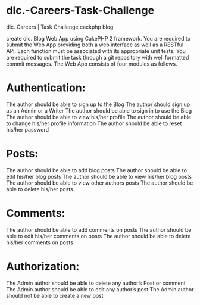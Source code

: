 # dlc.-Careers-Task-Challenge
dlc. Careers | Task Challenge cackphp blog

 create dlc. Blog Web App using CakePHP 2 framework. You are required to submit the Web App providing both a web interface as well as a RESTful API. Each function must be associated with its appropriate unit tests. You are required to submit the task through a git repository with well formatted commit messages. The Web App consists of four modules as follows.

# Authentication:
 The author should be able to sign up to the Blog
 The author should sign up as an Admin or a Writer
 The author should be able to sign in to use the Blog
 The author should be able to view his/her profile
 The author should be able to change his/her profile information
 The author should be able to reset his/her password
# Posts:
The author should be able to add blog posts
The author should be able to edit his/her blog posts
The author should be able to view his/her blog posts
The author should be able to view other authors posts
The author should be able to delete his/her posts
# Comments:
The author should be able to add comments on posts
The author should be able to edit his/her comments on posts
The author should be able to delete his/her comments on posts
# Authorization:
The Admin author should be able to delete any author’s
Post or comment
The Admin author should be able to edit any author’s post
The Admin author should not be able to create a new post
